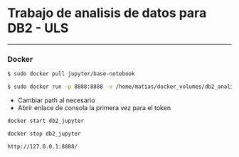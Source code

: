 # Trabajo de analisis de datos para DB2 - ULS
---
### Docker 

``` bash
$ sudo docker pull jupyter/base-notebook
```

```bash
$ sudo docker run -p 8888:8888 -v /home/matias/docker_volumes/db2_analisis_datos:/home/jovyan/work --name db2_jupyter jupyter/base-notebook
```
* Cambiar path al necesario
* Abrir enlace de consola la primera vez para el token

``` bash
docker start db2_jupyter
```

``` bash
docker stop db2_jupyter
```

```bash
http://127.0.0.1:8888/
```
